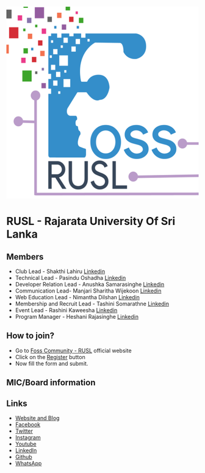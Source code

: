![RUSL FOSS Logo](https://github.com/FOSSRusl/fosslogo/blob/main/117342246_154540922943530_7850793474753972793_o.png)
# RUSL - Rajarata University Of Sri Lanka 


## Members

* Club Lead - Shakthi Lahiru [Linkedin](https://www.linkedin.com/in/shakthi-lahiru/)  
* Technical Lead - Pasindu Oshadha [Linkedin](https://www.linkedin.com/in/pasindu7) 
* Developer Relation Lead - Anushka Samarasinghe [Linkedin](http://linkedin.com/in/anushka-samarasinghe)
* Communication Lead- Manjari Sharitha Wijekoon [Linkedin](http://linkedin.com/in/manjari-wijekoon) 
* Web Education Lead - Nimantha Dilshan [Linkedin](https://www.linkedin.com/in/nimantha-dilshan/) 
* Membership and Recruit Lead - Tashini Somarathne [Linkedin](https://www.linkedin.com/in/tashini-somarathne-246605171) 
* Event Lead - Rashini Kaweesha [Linkedin](https://www.linkedin.com/in/rashini-kaweesha-589062199/) 
* Program Manager - Heshani Rajasinghe [Linkedin](https://www.linkedin.com/in/heshani-rajasinghe-82a0b0165) 


## How to join?

- Go to [Foss Community - RUSL](https://fossrusl.wordpress.com/) official website
- Click on the [Register](https://fossrajarata.typeform.com/to/LGFIUjpk) button 
- Now fill the form and submit.

## MIC/Board information



## Links

- [Website and Blog](https://fossrusl.github.io/)  
- [Facebook](https://www.facebook.com/fossrusl/)  
- [Twitter](https://twitter.com/FossRusl)
- [Instagram](https://Instagram.com/foss_rusl)
- [Youtube](https://www.youtube.com/channel/UCyWPOgvZMINSe4yi2lrvzjQ)
- [LinkedIn](https://www.linkedin.com/company/foss-community-rusl)
- [Github](https://github.com/FOSSRusl)
- [WhatsApp](https://chat.whatsapp.com/EI2X3Kv4HBIG7JpCSqE0Lk)






